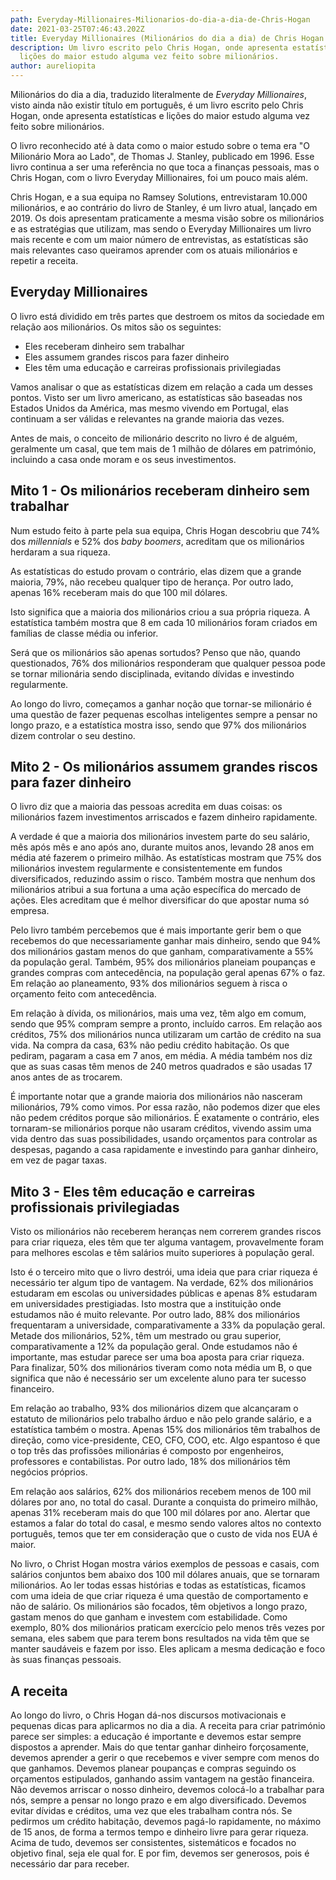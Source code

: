 ```yaml
---
path: Everyday-Millionaires-Milionarios-do-dia-a-dia-de-Chris-Hogan
date: 2021-03-25T07:46:43.202Z
title: Everyday Millionaires (Milionários do dia a dia) de Chris Hogan
description: Um livro escrito pelo Chris Hogan, onde apresenta estatísticas e
  lições do maior estudo alguma vez feito sobre milionários.
author: aureliopita
---
```


Milionários do dia a dia, traduzido literalmente de _Everyday Millionaires_, visto ainda não existir título em português, é um livro escrito pelo Chris Hogan, onde apresenta estatísticas e lições do maior estudo alguma vez feito sobre milionários.

O livro reconhecido até à data como o maior estudo sobre o tema era "O Milionário Mora ao Lado", de Thomas J. Stanley, publicado em 1996. Esse livro continua a ser uma referência no que toca a finanças pessoais, mas o Chris Hogan, com o livro Everyday Millionaires, foi um pouco mais além.

Chris Hogan, e a sua equipa no Ramsey Solutions, entrevistaram 10.000 milionários, e ao contrário do livro de Stanley, é um livro atual, lançado em 2019. Os dois apresentam praticamente a mesma visão sobre os milionários e as estratégias que utilizam, mas sendo o Everyday Millionaires um livro mais recente e com um maior número de entrevistas, as estatísticas são mais relevantes caso queiramos aprender com os atuais milionários e repetir a receita.

## Everyday Millionaires

O livro está dividido em três partes que destroem os mitos da sociedade em relação aos milionários. Os mitos são os seguintes:

- Eles receberam dinheiro sem trabalhar
- Eles assumem grandes riscos para fazer dinheiro
- Eles têm uma educação e carreiras profissionais privilegiadas

Vamos analisar o que as estatísticas dizem em relação a cada um desses pontos. Visto ser um livro americano, as estatísticas são baseadas nos Estados Unidos da América, mas mesmo vivendo em Portugal, elas continuam a ser válidas e relevantes na grande maioria das vezes.

Antes de mais, o conceito de milionário descrito no livro é de alguém, geralmente um casal, que tem mais de 1 milhão de dólares em património, incluindo a casa onde moram e os seus investimentos.

## Mito 1 - Os milionários receberam dinheiro sem trabalhar

Num estudo feito à parte pela sua equipa, Chris Hogan descobriu que 74% dos _millennials_ e 52% dos _baby boomers_, acreditam que os milionários herdaram a sua riqueza.

As estatísticas do estudo provam o contrário, elas dizem que a grande maioria, 79%, não recebeu qualquer tipo de herança. Por outro lado, apenas 16% receberam mais do que 100 mil dólares.

Isto significa que a maioria dos milionários criou a sua própria riqueza. A estatística também mostra que 8 em cada 10 milionários foram criados em famílias de classe média ou inferior.

Será que os milionários são apenas sortudos? Penso que não, quando questionados, 76% dos milionários responderam que qualquer pessoa pode se tornar milionária sendo disciplinada, evitando dívidas e investindo regularmente.

Ao longo do livro, começamos a ganhar noção que tornar-se milionário é uma questão de fazer pequenas escolhas inteligentes sempre a pensar no longo prazo, e a estatística mostra isso, sendo que 97% dos milionários dizem controlar o seu destino.

## Mito 2 - Os milionários assumem grandes riscos para fazer dinheiro

O livro diz que a maioria das pessoas acredita em duas coisas: os milionários fazem investimentos arriscados e fazem dinheiro rapidamente.

A verdade é que a maioria dos milionários investem parte do seu salário, mês após mês e ano após ano, durante muitos anos, levando 28 anos em média até fazerem o primeiro milhão. As estatísticas mostram que 75% dos milionários investem regularmente e consistentemente em fundos diversificados, reduzindo assim o risco. Também mostra que nenhum dos milionários atribui a sua fortuna a uma ação específica do mercado de ações. Eles acreditam que é melhor diversificar do que apostar numa só empresa.

Pelo livro também percebemos que é mais importante gerir bem o que recebemos do que necessariamente ganhar mais dinheiro, sendo que 94% dos milionários gastam menos do que ganham, comparativamente a 55% da população geral. Também, 95% dos milionários planeiam poupanças e grandes compras com antecedência, na população geral apenas 67% o faz. Em relação ao planeamento, 93% dos milionários seguem à risca o orçamento feito com antecedência.

Em relação à dívida, os milionários, mais uma vez, têm algo em comum, sendo que 95% compram sempre a pronto, incluído carros. Em relação aos créditos, 75% dos milionários nunca utilizaram um cartão de crédito na sua vida. Na compra da casa, 63% não pediu crédito habitação. Os que pediram, pagaram a casa em 7 anos, em média. A média também nos diz que as suas casas têm menos de 240 metros quadrados e são usadas 17 anos antes de as trocarem.

É importante notar que a grande maioria dos milionários não nasceram milionários, 79% como vimos. Por essa razão, não podemos dizer que eles não pedem créditos porque são milionários. É exatamente o contrário, eles tornaram-se milionários porque não usaram créditos, vivendo assim uma vida dentro das suas possibilidades, usando orçamentos para controlar as despesas, pagando a casa rapidamente e investindo para ganhar dinheiro, em vez de pagar taxas.

## Mito 3 - Eles têm educação e carreiras profissionais privilegiadas

Visto os milionários não receberem heranças nem correrem grandes riscos para criar riqueza, eles têm que ter alguma vantagem, provavelmente foram para melhores escolas e têm salários muito superiores à população geral.

Isto é o terceiro mito que o livro destrói, uma ideia que para criar riqueza é necessário ter algum tipo de vantagem. Na verdade, 62% dos milionários estudaram em escolas ou universidades públicas e apenas 8% estudaram em universidades prestigiadas. Isto mostra que a instituição onde estudamos não é muito relevante. Por outro lado, 88% dos milionários frequentaram a universidade, comparativamente a 33% da população geral. Metade dos milionários, 52%, têm um mestrado ou grau superior, comparativamente a 12% da população geral. Onde estudamos não é importante, mas estudar parece ser uma boa aposta para criar riqueza. Para finalizar, 50% dos milionários tiveram como nota média um B, o que significa que não é necessário ser um excelente aluno para ter sucesso financeiro.

Em relação ao trabalho, 93% dos milionários dizem que alcançaram o estatuto de milionários pelo trabalho árduo e não pelo grande salário, e a estatística também o mostra. Apenas 15% dos milionários têm trabalhos de direção, como vice-presidente, CEO, CFO, COO, etc. Algo espantoso é que o top três das profissões milionárias é composto por engenheiros, professores e contabilistas. Por outro lado, 18% dos milionários têm negócios próprios.

Em relação aos salários, 62% dos milionários recebem menos de 100 mil dólares por ano, no total do casal. Durante a conquista do primeiro milhão, apenas 31% receberam mais do que 100 mil dólares por ano. Alertar que estamos a falar do total do casal, e mesmo sendo valores altos no contexto português, temos que ter em consideração que o custo de vida nos EUA é maior.

No livro, o Christ Hogan mostra vários exemplos de pessoas e casais, com salários conjuntos bem abaixo dos 100 mil dólares anuais, que se tornaram milionários. Ao ler todas essas histórias e todas as estatísticas, ficamos com uma ideia de que criar riqueza é uma questão de comportamento e não de salário. Os milionários são focados, têm objetivos a longo prazo, gastam menos do que ganham e investem com estabilidade. Como exemplo, 80% dos milionários praticam exercício pelo menos três vezes por semana, eles sabem que para terem bons resultados na vida têm que se manter saudáveis e fazem por isso. Eles aplicam a mesma dedicação e foco às suas finanças pessoais.

## A receita

Ao longo do livro, o Chris Hogan dá-nos discursos motivacionais e pequenas dicas para aplicarmos no dia a dia. A receita para criar património parece ser simples: a educação é importante e devemos estar sempre dispostos a aprender. Mais do que tentar ganhar dinheiro forçosamente, devemos aprender a gerir o que recebemos e viver sempre com menos do que ganhamos. Devemos planear poupanças e compras seguindo os orçamentos estipulados, ganhando assim vantagem na gestão financeira. Não devemos arriscar o nosso dinheiro, devemos colocá-lo a trabalhar para nós, sempre a pensar no longo prazo e em algo diversificado. Devemos evitar dívidas e créditos, uma vez que eles trabalham contra nós. Se pedirmos um crédito habitação, devemos pagá-lo rapidamente, no máximo de 15 anos, de forma a termos tempo e dinheiro livre para gerar riqueza. Acima de tudo, devemos ser consistentes, sistemáticos e focados no objetivo final, seja ele qual for. E por fim, devemos ser generosos, pois é necessário dar para receber.
